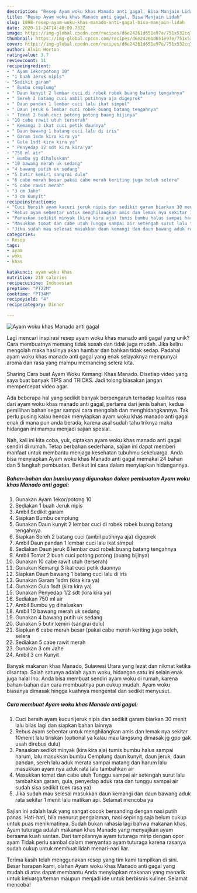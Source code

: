 ```yaml
---
description: "Resep Ayam woku khas Manado anti gagal, Bisa Manjain Lidah"
title: "Resep Ayam woku khas Manado anti gagal, Bisa Manjain Lidah"
slug: 1898-resep-ayam-woku-khas-manado-anti-gagal-bisa-manjain-lidah
date: 2020-11-24T14:40:09.732Z
image: https://img-global.cpcdn.com/recipes/d6e24261d651e97e/751x532cq70/ayam-woku-khas-manado-anti-gagal-foto-resep-utama.jpg
thumbnail: https://img-global.cpcdn.com/recipes/d6e24261d651e97e/751x532cq70/ayam-woku-khas-manado-anti-gagal-foto-resep-utama.jpg
cover: https://img-global.cpcdn.com/recipes/d6e24261d651e97e/751x532cq70/ayam-woku-khas-manado-anti-gagal-foto-resep-utama.jpg
author: Alvin Horton
ratingvalue: 3.7
reviewcount: 11
recipeingredient:
- " Ayam 1ekorpotong 10"
- "1 buah Jeruk nipis"
- "Sedikit garam"
- " Bumbu cemplung"
- " Daun kunyit 2 lembar cuci di robek robek buang batang tengahnya"
- " Sereh 2 batang cuci ambil putihnya aja digeprek"
- " Daun pandan 1 lembar cuci lalu ikat simpul"
- " Daun jeruk 6 lembar cuci robek buang batang tengahnya"
- " Tomat 2 buah cuci potong potong buang bijinya"
- "10 cabe rawit utuh terserah"
- " Kemangi 3 ikat cuci petik daunnya"
- " Daun bawang 1 batang cuci lalu di iris"
- " Garam 1sdm kira kira ya"
- " Gula 1sdt kira kira ya"
- " Penyedap 12 sdt kira kira ya"
- "750 ml air"
- " Bumbu yg dihaluskan"
- "10 bawang merah uk sedang"
- "4 bawang putih uk sedang"
- "5 butir kemiri sangrai dulu"
- "6 cabe merah besar pakai cabe merah keriting juga boleh selera"
- "5 cabe rawit merah"
- "3 cm Jahe"
- "3 cm Kunyit"
recipeinstructions:
- "Cuci bersih ayam kucuri jeruk nipis dan sedikit garam biarkan 30 menit lalu bilas lagi dan siapkan bahan lainnya"
- "Rebus ayam sebentar untuk menghilangkan amis dan lemak nya sekitar 10menit lalu tiriskan (optional ya kalau mau langsung dimasak jg gpp gak usah direbus dulu)"
- "Panaskan sedikit minyak (kira kira aja) tumis bumbu halus sampai harum, lalu masukkan bumbu Cemplung daun kunyit, daun jeruk, daun pandan, sereh lalu aduk merata sampai matang dan harum lalu masukkan ayam nya aduk rata lalu tambahkan air"
- "Masukkan tomat dan cabe utuh Tunggu sampai air setengah surut lalu tambahkan garam, gula, penyedap aduk rata dan tunggu sampai air sudah sisa sedikit (cek rasa ya)"
- "Jika sudah mau selesai masukkan daun kemangi dan daun bawang aduk rata sekitar 1 menit lalu matikan api. Selamat mencoba ya"
categories:
- Resep
tags:
- ayam
- woku
- khas

katakunci: ayam woku khas 
nutrition: 219 calories
recipecuisine: Indonesian
preptime: "PT22M"
cooktime: "PT34M"
recipeyield: "4"
recipecategory: Dinner

---
```



![Ayam woku khas Manado anti gagal](https://img-global.cpcdn.com/recipes/d6e24261d651e97e/751x532cq70/ayam-woku-khas-manado-anti-gagal-foto-resep-utama.jpg)

Lagi mencari inspirasi resep ayam woku khas manado anti gagal yang unik? Cara membuatnya memang tidak susah dan tidak juga mudah. Jika keliru mengolah maka hasilnya akan hambar dan bahkan tidak sedap. Padahal ayam woku khas manado anti gagal yang enak selayaknya mempunyai aroma dan rasa yang mampu memancing selera kita.

Sharing Cara buat Ayam Woku Kemangi Khas Manado. Disetiap video yang saya buat banyak TIPS and TRICKS. Jadi tolong biasakan jangan mempercepat video agar.

Ada beberapa hal yang sedikit banyak berpengaruh terhadap kualitas rasa dari ayam woku khas manado anti gagal, pertama dari jenis bahan, kedua pemilihan bahan segar sampai cara mengolah dan menghidangkannya. Tak perlu pusing kalau hendak menyiapkan ayam woku khas manado anti gagal enak di mana pun anda berada, karena asal sudah tahu triknya maka hidangan ini mampu menjadi sajian spesial.


Nah, kali ini kita coba, yuk, ciptakan ayam woku khas manado anti gagal sendiri di rumah. Tetap berbahan sederhana, sajian ini dapat memberi manfaat untuk membantu menjaga kesehatan tubuhmu sekeluarga. Anda bisa menyiapkan Ayam woku khas Manado anti gagal memakai 24 bahan dan 5 langkah pembuatan. Berikut ini cara dalam menyiapkan hidangannya.

<!--inarticleads1-->

##### Bahan-bahan dan bumbu yang digunakan dalam pembuatan Ayam woku khas Manado anti gagal:

1. Gunakan  Ayam 1ekor/potong 10
1. Sediakan 1 buah Jeruk nipis
1. Ambil Sedikit garam
1. Siapkan  Bumbu cemplung
1. Gunakan  Daun kunyit 2 lembar cuci di robek robek buang batang tengahnya
1. Siapkan  Sereh 2 batang cuci (ambil putihnya aja) digeprek
1. Ambil  Daun pandan 1 lembar cuci lalu ikat simpul
1. Sediakan  Daun jeruk 6 lembar cuci robek buang batang tengahnya
1. Ambil  Tomat 2 buah cuci potong potong (buang bijinya)
1. Gunakan 10 cabe rawit utuh (terserah)
1. Gunakan  Kemangi 3 ikat cuci petik daunnya
1. Siapkan  Daun bawang 1 batang cuci lalu di iris
1. Gunakan  Garam 1sdm (kira kira ya)
1. Gunakan  Gula 1sdt (kira kira ya)
1. Gunakan  Penyedap 1/2 sdt (kira kira ya)
1. Sediakan 750 ml air
1. Ambil  Bumbu yg dihaluskan
1. Ambil 10 bawang merah uk sedang
1. Gunakan 4 bawang putih uk sedang
1. Gunakan 5 butir kemiri (sangrai dulu)
1. Siapkan 6 cabe merah besar (pakai cabe merah keriting juga boleh, selera
1. Sediakan 5 cabe rawit merah
1. Gunakan 3 cm Jahe
1. Ambil 3 cm Kunyit


Banyak makanan khas Manado, Sulawesi Utara yang lezat dan nikmat ketika disantap. Salah satunya adalah ayam woku, hidangan satu ini selain enak juga halal lho. Anda bisa membuat sendiri ayam woku di rumah, karena bahan-bahan dan cara membuatnya pun cukup mudah. Ayam woku biasanya dimasak hingga kuahnya mengental dan sedikit menyusut. 

<!--inarticleads2-->

##### Cara membuat Ayam woku khas Manado anti gagal:

1. Cuci bersih ayam kucuri jeruk nipis dan sedikit garam biarkan 30 menit lalu bilas lagi dan siapkan bahan lainnya
1. Rebus ayam sebentar untuk menghilangkan amis dan lemak nya sekitar 10menit lalu tiriskan (optional ya kalau mau langsung dimasak jg gpp gak usah direbus dulu)
1. Panaskan sedikit minyak (kira kira aja) tumis bumbu halus sampai harum, lalu masukkan bumbu Cemplung daun kunyit, daun jeruk, daun pandan, sereh lalu aduk merata sampai matang dan harum lalu masukkan ayam nya aduk rata lalu tambahkan air
1. Masukkan tomat dan cabe utuh Tunggu sampai air setengah surut lalu tambahkan garam, gula, penyedap aduk rata dan tunggu sampai air sudah sisa sedikit (cek rasa ya)
1. Jika sudah mau selesai masukkan daun kemangi dan daun bawang aduk rata sekitar 1 menit lalu matikan api. Selamat mencoba ya


Sajian ini adalah lauk yang sangat cocok bersanding dengan nasi putih panas. Hati-hati, bila menurut pengalaman, nasi sepiring saja belum cukup untuk puas menikmatinya. Sudah bukan rahasia lagi bahwa makanan khas. Ayam tuturaga adalah makanan khas Manado yang menyajikan ayam bersama kuah santan. Dari tampilannya ayam tuturaga mirip dengan opor ayam Tidak perlu sambal dalam menyantap ayam tuturaga karena rasanya sudah cukup untuk membuat lidah menari-nari liar. 

Terima kasih telah menggunakan resep yang tim kami tampilkan di sini. Besar harapan kami, olahan Ayam woku khas Manado anti gagal yang mudah di atas dapat membantu Anda menyiapkan makanan yang menarik untuk keluarga/teman maupun menjadi ide untuk berbisnis kuliner. Selamat mencoba!
